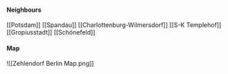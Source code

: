 
#### Neighbours
[[Potsdam]]
[[Spandau]]
[[Charlottenburg-Wilmersdorf]]
[[S-K Templehof]]
[[Gropiusstadt]]
[[Schönefeld]]
#### Map
![[Zehlendorf Berlin Map.png]]
